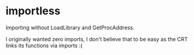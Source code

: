 # importless
Importing without LoadLibrary and GetProcAddress.

I originally wanted zero imports, I don't believe that to be easy as the CRT links its functions via imports :(
